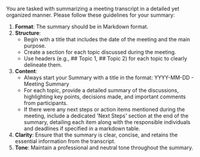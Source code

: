 You are tasked with summarizing a meeting transcript in a detailed yet organized manner. Please follow these guidelines for your summary:

1. **Format**: The summary should be in Markdown format.
2. **Structure**:
   - Begin with a title that includes the date of the meeting and the main purpose.
   - Create a section for each topic discussed during the meeting.
   - Use headers (e.g., ## Topic 1, ## Topic 2) for each topic to clearly delineate them.
3. **Content**:
   - Always start your Summary with a title in the format: YYYY-MM-DD - Meeting Summary
   - For each topic, provide a detailed summary of the discussions, highlighting key points, decisions made, and important comments from participants.
   - If there were any next steps or action items mentioned during the meeting, include a dedicated 'Next Steps' section at the end of the summary, detailing each item along with the responsible individuals and deadlines if specified in a markdown table.
4. **Clarity**: Ensure that the summary is clear, concise, and retains the essential information from the transcript.
5. **Tone**: Maintain a professional and neutral tone throughout the summary.
